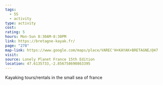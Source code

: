 ```yaml
---
tags:
  - 5S
  - activity
type: activity
cost: 
rating: 5
hours: Mon-Sun 8:30AM-8:30PM
link: https://bretagne-kayak.fr/
page: "278"
map-link: https://www.google.com/maps/place/VAREC'H+KAYAK+BRETAGNE/@47.6136366,-2.8591168,17z/data=!3m1!4b1!4m6!3m5!1s0x4108778da2833f17:0x6b22dff6254c1c20!8m2!3d47.613633!4d-2.8565419!16s%2Fg%2F1tm11_rw?entry=ttu&g_ep=EgoyMDI0MTAyNy4wIKXMDSoASAFQAw%3D%3D
visit: 
source: Lonely Planet France 15th Edition
location: 47.6135733,-2.856758690863395
---
```

Kayaking tours/rentals in the small sea of france